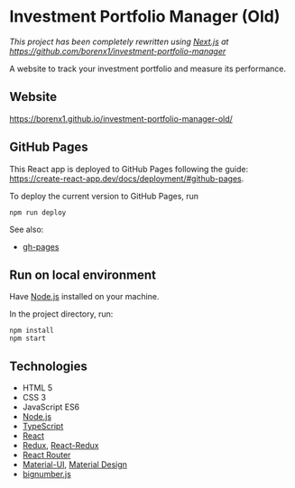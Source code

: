 # Investment Portfolio Manager (Old)
*This project has been completely rewritten using [Next.js](https://nextjs.org/) at https://github.com/borenx1/investment-portfolio-manager*

A website to track your investment portfolio and measure its performance.

## Website
https://borenx1.github.io/investment-portfolio-manager-old/

## GitHub Pages
This React app is deployed to GitHub Pages following the guide: https://create-react-app.dev/docs/deployment/#github-pages.

To deploy the current version to GitHub Pages, run
```
npm run deploy
```

See also:
- [gh-pages](https://github.com/tschaub/gh-pages)

## Run on local environment
Have [Node.js](https://nodejs.org/) installed on your machine.

In the project directory, run:
```
npm install
npm start
```

## Technologies
- HTML 5
- CSS 3
- JavaScript ES6
- [Node.js](https://nodejs.org/)
- [TypeScript](https://www.typescriptlang.org/)
- [React](https://reactjs.org/)
- [Redux](https://redux.js.org/), [React-Redux](https://react-redux.js.org/)
- [React Router](https://reactrouter.com/)
- [Material-UI](https://material-ui.com/), [Material Design](https://material.io/design)
- [bignumber.js](https://github.com/MikeMcl/bignumber.js)